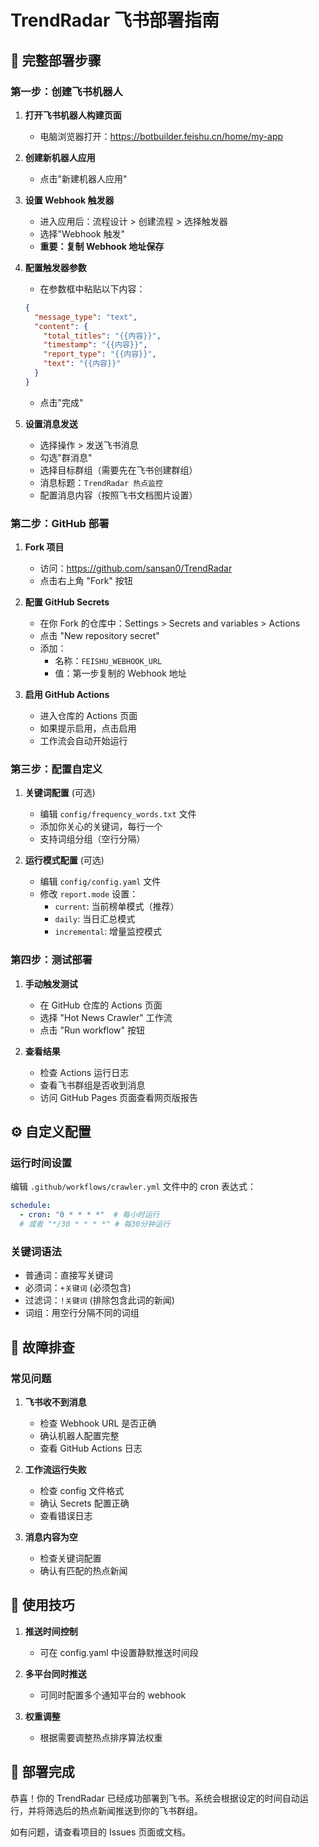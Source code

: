 # TrendRadar 飞书部署指南

## 🎯 完整部署步骤

### 第一步：创建飞书机器人

1. **打开飞书机器人构建页面**
   - 电脑浏览器打开：https://botbuilder.feishu.cn/home/my-app

2. **创建新机器人应用**
   - 点击"新建机器人应用"

3. **设置 Webhook 触发器**
   - 进入应用后：流程设计 > 创建流程 > 选择触发器
   - 选择"Webhook 触发"
   - **重要：复制 Webhook 地址保存**

4. **配置触发器参数**
   - 在参数框中粘贴以下内容：
   ```json
   {
     "message_type": "text",
     "content": {
       "total_titles": "{{内容}}",
       "timestamp": "{{内容}}",
       "report_type": "{{内容}}",
       "text": "{{内容}}"
     }
   }
   ```
   - 点击"完成"

5. **设置消息发送**
   - 选择操作 > 发送飞书消息
   - 勾选"群消息"
   - 选择目标群组（需要先在飞书创建群组）
   - 消息标题：`TrendRadar 热点监控`
   - 配置消息内容（按照飞书文档图片设置）

### 第二步：GitHub 部署

1. **Fork 项目**
   - 访问：https://github.com/sansan0/TrendRadar
   - 点击右上角 "Fork" 按钮

2. **配置 GitHub Secrets**
   - 在你 Fork 的仓库中：Settings > Secrets and variables > Actions
   - 点击 "New repository secret"
   - 添加：
     - 名称：`FEISHU_WEBHOOK_URL`
     - 值：第一步复制的 Webhook 地址

3. **启用 GitHub Actions**
   - 进入仓库的 Actions 页面
   - 如果提示启用，点击启用
   - 工作流会自动开始运行

### 第三步：配置自定义

1. **关键词配置** (可选)
   - 编辑 `config/frequency_words.txt` 文件
   - 添加你关心的关键词，每行一个
   - 支持词组分组（空行分隔）

2. **运行模式配置** (可选)
   - 编辑 `config/config.yaml` 文件
   - 修改 `report.mode` 设置：
     - `current`: 当前榜单模式（推荐）
     - `daily`: 当日汇总模式
     - `incremental`: 增量监控模式

### 第四步：测试部署

1. **手动触发测试**
   - 在 GitHub 仓库的 Actions 页面
   - 选择 "Hot News Crawler" 工作流
   - 点击 "Run workflow" 按钮

2. **查看结果**
   - 检查 Actions 运行日志
   - 查看飞书群组是否收到消息
   - 访问 GitHub Pages 页面查看网页版报告

## ⚙️ 自定义配置

### 运行时间设置
编辑 `.github/workflows/crawler.yml` 文件中的 cron 表达式：
```yaml
schedule:
  - cron: "0 * * * *"  # 每小时运行
  # 或者 "*/30 * * * *" # 每30分钟运行
```

### 关键词语法
- 普通词：直接写关键词
- 必须词：`+关键词` (必须包含)
- 过滤词：`!关键词` (排除包含此词的新闻)
- 词组：用空行分隔不同的词组

## 🔧 故障排查

### 常见问题
1. **飞书收不到消息**
   - 检查 Webhook URL 是否正确
   - 确认机器人配置完整
   - 查看 GitHub Actions 日志

2. **工作流运行失败**
   - 检查 config 文件格式
   - 确认 Secrets 配置正确
   - 查看错误日志

3. **消息内容为空**
   - 检查关键词配置
   - 确认有匹配的热点新闻

## 📱 使用技巧

1. **推送时间控制**
   - 可在 config.yaml 中设置静默推送时间段

2. **多平台同时推送**
   - 可同时配置多个通知平台的 webhook

3. **权重调整**
   - 根据需要调整热点排序算法权重

## 🎉 部署完成

恭喜！你的 TrendRadar 已经成功部署到飞书。系统会根据设定的时间自动运行，并将筛选后的热点新闻推送到你的飞书群组。

如有问题，请查看项目的 Issues 页面或文档。
